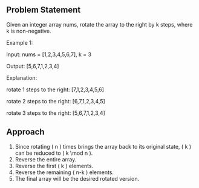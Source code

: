 ## Problem Statement

Given an integer array nums, rotate the array to the right by k steps, where k is non-negative.

Example 1:

Input: nums = [1,2,3,4,5,6,7], k = 3

Output: [5,6,7,1,2,3,4]

Explanation:

rotate 1 steps to the right: [7,1,2,3,4,5,6]

rotate 2 steps to the right: [6,7,1,2,3,4,5]

rotate 3 steps to the right: [5,6,7,1,2,3,4]

## Approach

1. Since rotating ( n ) times brings the array back to its original state, ( k ) can be reduced to ( k \mod n ).
2. Reverse the entire array.
3. Reverse the first ( k ) elements.
4. Reverse the remaining ( n-k ) elements.
5. The final array will be the desired rotated version.
